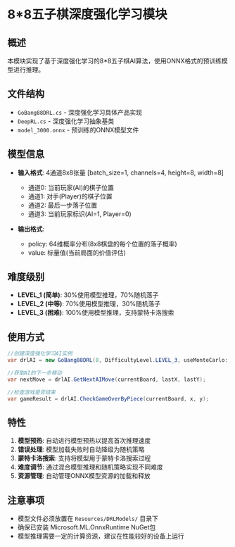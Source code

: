 # 8*8五子棋深度强化学习模块

## 概述
本模块实现了基于深度强化学习的8*8五子棋AI算法，使用ONNX格式的预训练模型进行推理。

## 文件结构
- `GoBang88DRL.cs` - 深度强化学习具体产品实现
- `DeepRL.cs` - 深度强化学习抽象基类
- `model_3000.onnx` - 预训练的ONNX模型文件

## 模型信息
- **输入格式**: 4通道8x8张量 [batch_size=1, channels=4, height=8, width=8]
  - 通道0: 当前玩家(AI)的棋子位置
  - 通道1: 对手(Player)的棋子位置  
  - 通道2: 最后一步落子位置
  - 通道3: 当前玩家标识(AI=1, Player=0)

- **输出格式**: 
  - policy: 64维概率分布(8x8棋盘的每个位置的落子概率)
  - value: 标量值(当前局面的价值评估)

## 难度级别
- **LEVEL_1 (简单)**: 30%使用模型推理，70%随机落子
- **LEVEL_2 (中等)**: 70%使用模型推理，30%随机落子  
- **LEVEL_3 (困难)**: 100%使用模型推理，支持蒙特卡洛搜索

## 使用方式
```csharp
//创建深度强化学习AI实例
var drlAI = new GoBang88DRL(8, DifficultyLevel.LEVEL_3, useMonteCarlo: true);

//获取AI的下一步移动
var nextMove = drlAI.GetNextAIMove(currentBoard, lastX, lastY);

//检查游戏是否结束
var gameResult = drlAI.CheckGameOverByPiece(currentBoard, x, y);
```

## 特性
1. **模型预热**: 自动进行模型预热以提高首次推理速度
2. **错误处理**: 模型加载失败时自动降级为随机策略
3. **蒙特卡洛搜索**: 支持将模型用于蒙特卡洛搜索过程
4. **难度调节**: 通过混合模型推理和随机策略实现不同难度
5. **资源管理**: 自动管理ONNX模型资源的加载和释放

## 注意事项
- 模型文件必须放置在 `Resources/DRLModels/` 目录下
- 确保已安装 Microsoft.ML.OnnxRuntime NuGet包
- 模型推理需要一定的计算资源，建议在性能较好的设备上运行 